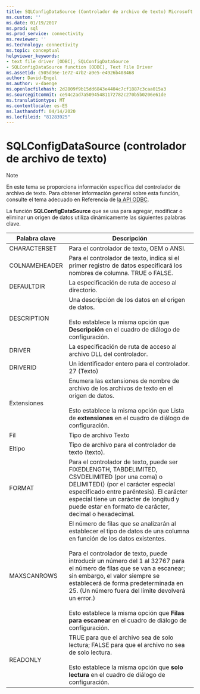 ```yaml
---
title: SQLConfigDataSource (Controlador de archivo de texto) Microsoft Docs
ms.custom: ''
ms.date: 01/19/2017
ms.prod: sql
ms.prod_service: connectivity
ms.reviewer: ''
ms.technology: connectivity
ms.topic: conceptual
helpviewer_keywords:
- text file driver [ODBC], SQLConfigDataSource
- SQLConfigDataSource function [ODBC], Text File Driver
ms.assetid: c505d36e-1e72-47b2-a9e5-e4926b408468
author: David-Engel
ms.author: v-daenge
ms.openlocfilehash: 2d2809f9b15dd6843e4404c7cf1887c3caa015a3
ms.sourcegitcommit: ce94c2ad7a50945481172782c270b5b0206e61de
ms.translationtype: MT
ms.contentlocale: es-ES
ms.lasthandoff: 04/14/2020
ms.locfileid: "81283925"
---
```

# <a name="sqlconfigdatasource-text-file-driver"></a>SQLConfigDataSource (controlador de archivo de texto)
> [!NOTE]  
>  En este tema se proporciona información específica del controlador de archivo de texto. Para obtener información general sobre esta función, consulte el tema adecuado en Referencia de [la API ODBC](../../odbc/reference/syntax/odbc-api-reference.md).  
  
 La función **SQLConfigDataSource** que se usa para agregar, modificar o eliminar un origen de datos utiliza dinámicamente las siguientes palabras clave.  
  
|Palabra clave|Descripción|  
|-------------|-----------------|  
|CHARACTERSET|Para el controlador de texto, OEM o ANSI.|  
|COLNAMEHEADER|Para el controlador de texto, indica si el primer registro de datos especificará los nombres de columna. TRUE o FALSE.|  
|DEFAULTDIR|La especificación de ruta de acceso al directorio.|  
|DESCRIPTION|Una descripción de los datos en el origen de datos.<br /><br /> Esto establece la misma opción que **Descripción** en el cuadro de diálogo de configuración.|  
|DRIVER|La especificación de ruta de acceso al archivo DLL del controlador.|  
|DRIVERID|Un identificador entero para el controlador. 27 (Texto)|  
|Extensiones|Enumera las extensiones de nombre de archivo de los archivos de texto en el origen de datos.<br /><br /> Esto establece la misma opción que Lista de **extensiones** en el cuadro de diálogo de configuración.|  
|Fil|Tipo de archivo Texto|  
|Eltipo|Tipo de archivo para el controlador de texto (texto).|  
|FORMAT|Para el controlador de texto, puede ser FIXEDLENGTH, TABDELIMITED, CSVDELIMITED (por una coma) o DELIMITED() (por el carácter especial especificado entre paréntesis). El carácter especial tiene un carácter de longitud y puede estar en formato de carácter, decimal o hexadecimal.|  
|MAXSCANROWS|El número de filas que se analizarán al establecer el tipo de datos de una columna en función de los datos existentes.<br /><br /> Para el controlador de texto, puede introducir un número del 1 al 32767 para el número de filas que se van a escanear; sin embargo, el valor siempre se establecerá de forma predeterminada en 25. (Un número fuera del límite devolverá un error.)<br /><br /> Esto establece la misma opción que **Filas para escanear** en el cuadro de diálogo de configuración.|  
|READONLY|TRUE para que el archivo sea de solo lectura; FALSE para que el archivo no sea de solo lectura.<br /><br /> Esto establece la misma opción que **solo lectura** en el cuadro de diálogo de configuración.|
